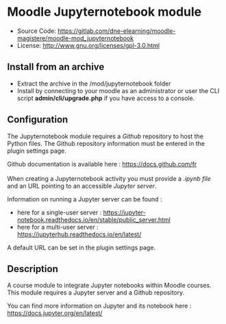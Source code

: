 # Moodle Jupyternotebook module
- Source Code: https://gitlab.com/dne-elearning/moodle-magistere/moodle-mod_jupyternotebook
- License: http://www.gnu.org/licenses/gpl-3.0.html

## Install from an archive
- Extract the archive in the /mod/jupyternotebook folder
- Install by connecting to your moodle as an administrator or user the CLI script **admin/cli/upgrade.php** if you have access to a console.

## Configuration

The Jupyternotebook module requires a *Github* repository to host the Python files. The Github repository information must be entered in the plugin settings page.

Github documentation is available here : https://docs.github.com/fr  
\
When creating a Jupyternotebook activity you must provide a *.ipynb file* and an URL pointing to an accessible *Jupyter server*.

Information on running a Jupyter server can be found :
- here for a single-user server : https://jupyter-notebook.readthedocs.io/en/stable/public_server.html
- here for a multi-user server : https://jupyterhub.readthedocs.io/en/latest/

A default URL can be set in the plugin settings page.

## Description

A course module to integrate Jupyter notebooks within Moodle courses. This module requires a Jupyter server and a Github repository.

You can find more information on Jupyter and its notebook here : https://docs.jupyter.org/en/latest/

